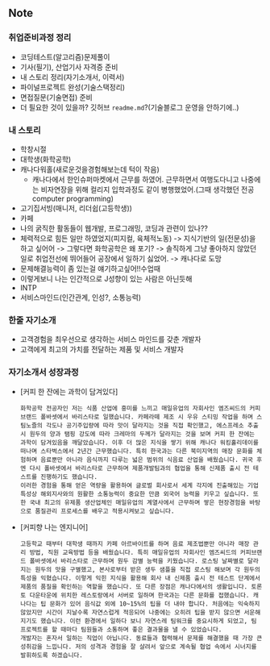 ## Note

### 취업준비과정 정리

- 코딩테스트(알고리즘)문제풀이
- 기사(필기), 산업기사 자격증 준비
- 내 스토리 정리(자기소개서, 이력서)
- 파이널프로젝트 완성(기술스택정리)
- 면접질문(기술면접) 준비
- 더 필요한 것이 있을까? 깃허브 `readme.md`?(기술블로그 운영을 안하기에..)

### 내 스토리

- 학창시절
- 대학생(화학공학)
- 캐나다워홀(새로운것을경험해보는데 턱이 작음)
  - 캐나다에서 한인슈퍼마켓에서 근무를 하였어. 근무하면서 여행도다니고 나중에는 비자연장을 위해 컬리지 입학과정도 같이 병행했었어.(그때 생각했던 전공 computer programming)
- 고기집서빙(매니저, 리더쉽(고등학생))
- 카페
- 나의 굵직한 활동들이 웹개발, 프로그래밍, 코딩과 관련이 있나??
- 체력적으로 힘든 일만 하였었지(피지컬, 육체적노동) -> 지식기반의 일(전문성)을 하고 싶어어 -> 그렇다면 화학공학은 왜 포기? -> 솔직하게 그냥 좋아하지 않았던 일로 취업전선에 뛰어들어 공장에서 일하기 싫었어. -> 캐나다로 도망
- 문제해결능력이 좀 있는걸 얘기하고싶어!!수업때
- 이렇게보니 나는 인간적으로 J성향이 있는 사람은 아닌듯해
- INTP
- 서비스마인드(인간관계, 인성?, 소통능력)

### 한줄 자기소개

- 고객경험을 최우선으로 생각하는 서비스 마인드를 갖춘 개발자
- 고객에게 최고의 가치를 전달하는 제품 및 서비스 개발자

### 자기소개서 성장과정

- [커피 한 잔에는 과학이 담겨있다]

  ```
  화학공학 전공자인 저는 식품 산업에 흥미를 느끼고 매일유업의 자회사인 엠즈씨드의 커피브랜드 폴바셋에서 바리스타로 일했습니다. 카페라떼 제조 시 우유 스티밍 작업을 하며 스팀노즐의 각도나 공기주입량에 따라 맛이 달라지는 것을 직접 확인했고, 에스프레소 추출 시 원두의 양과 탬핑 강도에 따라 크레마의 두께가 달라지는 것을 보며 커피 한 잔에는 과학이 담겨있음을 깨달았습니다. 이후 더 많은 지식을 쌓기 위해 캐나다 워킹홀리데이를 떠나며 스타벅스에서 2년간 근무했습니다. 특히 한국과는 다른 북미지역의 매장 문화를 체험하며 음료뿐만 아니라 음식까지 다루는 넓은 범위의 식음료 산업을 배웠습니다. 귀국 후엔 다시 폴바셋에서 바리스타로 근무하며 제품개발팀과의 협업을 통해 신제품 출시 전 테스트를 진행하기도 했습니다.
  이러한 경험을 통해 얻은 역량을 활용하여 글로벌 회사로서 세계 각지에 진출해있는 기업 특성상 해외지사와의 원활한 소통능력이 중요한 만큼 외국어 능력을 키우고 싶습니다. 또한 국내 최고의 유제품 생산업체인 매일유업의 계열사에서 근무하며 쌓은 현장경험을 바탕으로 품질관리 프로세스를 배우고 적용시켜보고 싶습니다.
  ```

- [커피향 나는 엔지니어]

  ```
  고등학교 때부터 대학생 때까지 카페 아르바이트를 하며 음료 제조법뿐만 아니라 매장 관리 방법, 직원 교육방법 등을 배웠습니다. 특히 매일유업의 자회사인 엠즈씨드의 커피브랜드 폴바셋에서 바리스타로 근무하며 원두 감별 능력을 키웠습니다. 로스팅 날짜별로 달라지는 원두의 맛을 구별했고, 본사로부터 받은 생두 샘플을 직접 로스팅 해보며 각 원두의 특성을 익혔습니다. 이렇게 익힌 지식을 활용해 회사 내 신제품 출시 전 테스트 단계에서 제품의 품질을 확인하는 역할을 했습니다. 또 다른 장점은 캐나다에서의 생활입니다. 토론토 다운타운에 위치한 레스토랑에서 서버로 일하며 한국과는 다른 문화를 접했습니다. 캐나다는 팁 문화가 있어 음식값 외에 10~15%의 팁을 더 내야 합니다. 처음에는 익숙하지 않았지만 시간이 지날수록 자연스럽게 적응되어 나중에는 오히려 팁을 받지 않으면 서운해지기도 했습니다. 이런 환경에서 일하다 보니 자연스레 팀워크를 중요시하게 되었고, 팀 프로젝트를 할 때마다 팀원들과 소통하며 좋은 결과물을 낼 수 있었습니다.
  개발자는 혼자서 일하는 직업이 아닙니다. 동료들과 협력해서 문제를 해결했을 때 가장 큰 성취감을 느낍니다. 저의 성격과 경험을 잘 살려서 앞으로 계속될 협업 속에서 시너지를 발휘하도록 하겠습니다.
  ```
